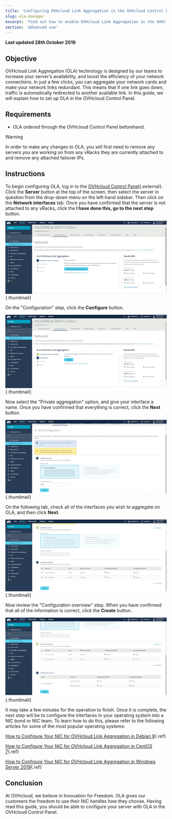 ```yaml
---
title: 'Configuring OVHcloud Link Aggregation in the OVHcloud Control Panel'
slug: ola-manager
excerpt: 'Find out how to enable OVHcloud Link Aggregation in the OVHcloud Control Panel'
section: 'Advanced use'
---
```


**Last updated 28th October 2019**

## Objective

OVHcloud Link Aggregation (OLA) technology is designed by our teams to increase your server’s availability, and boost the efficiency of your network connections. In just a few clicks, you can aggregate your network cards and make your network links redundant. This means that if one link goes down, traffic is automatically redirected to another available link. In this guide, we will explain how to set up OLA in the OVHcloud Control Panel.

## Requirements

* OLA ordered through the OVHcloud Control Panel beforehand.

> [!warning]
>
> In order to make any changes to OLA, you will first need to remove any servers you are working on from any vRacks they are currently attached to and remove any attached failover IPs.
>

## Instructions

To begin configuring OLA, log in to the [OVHcloud Control Panel](https://www.ovh.com/manager/){.external}.  Click the **Server** button at the top of the screen, then select the server in question from the drop-down menu on the left-hand sidebar. Then click on the **Network interfaces** tab. Once you have confirmed that the server is not attached to any vRacks, click the **I have done this, go to the next step** button. 

![network interfaces](images/network_interfaces.png){.thumbnail}

On the "Configuration" step, click the **Configure** button.

![configure](images/configure.png){.thumbnail}

Now select the "Private aggregation" option, and give your interface a name. Once you have confirmed that everything is correct, click the **Next** button.

![private aggregation](images/private_aggregation.png){.thumbnail}

On the following tab, check all of the interfaces you wish to aggregate on OLA, and then click **Next**.

![interface select](images/interface_select.png){.thumbnail}

Now review the "Configuration overview" step. When you have confirmed that all of the information is correct, click the **Create** button.

![overview](images/overview.png){.thumbnail}

It may take a few minutes for the operation to finish. Once it is complete, the next step will be to configure the interfaces in your operating system into a NIC bond or NIC team. To learn how to do this, please refer to the following articles for some of the most popular operating systems:

[How to Configure Your NIC for OVHcloud Link Aggregation in Debian 9](https://docs.ovh.com/gb/en/dedicated/ola-debian9/){.ref}

[How to Configure Your NIC for OVHcloud Link Aggregation in CentOS 7](https://docs.ovh.com/gb/en/dedicated/ola-centos7/){.ref}

[How to Configure Your NIC for OVHcloud Link Aggregation in Windows Server 2019](https://docs.ovh.com/gb/en/dedicated/ola-w2k19/){.ref}

## Conclusion

At OVHcloud, we believe in Innovation for Freedom. OLA gives our customers the freedom to use their NIC handles how they choose. Having read this guide, you should be able to configure your server with OLA in the OVHcloud Control Panel. 
